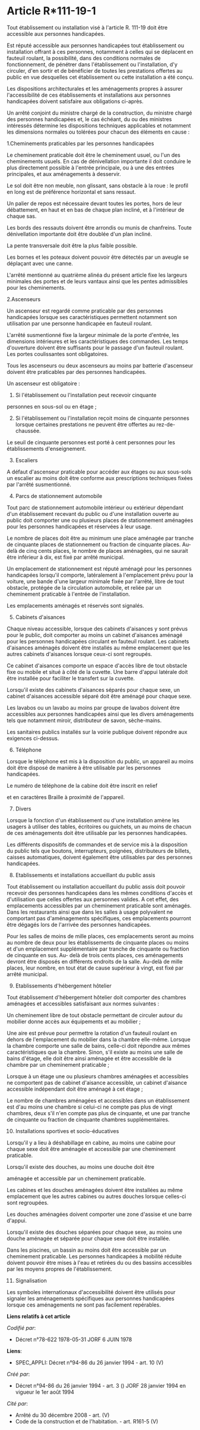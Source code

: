 # Article R*111-19-1

Tout établissement ou installation visé à l'article R. 111-19 doit être accessible aux personnes handicapées.

Est réputé accessible aux personnes handicapées tout établissement ou installation offrant à ces personnes, notamment à
celles qui se déplacent en fauteuil roulant, la possibilité, dans des conditions normales de fonctionnement, de pénétrer dans
l'établissement ou l'installation, d'y circuler, d'en sortir et de bénéficier de toutes les prestations offertes au public en
vue desquelles cet établissement ou cette installation a été conçu.

Les dispositions architecturales et les aménagements propres à assurer l'accessibilité de ces établissements et installations
aux personnes handicapées doivent satisfaire aux obligations ci-après.

Un arrêté conjoint du ministre chargé de la construction, du ministre chargé des personnes handicapées et, le cas échéant, du
ou des ministres intéressés détermine les dispositions techniques applicables et notamment les dimensions normales ou
tolérées pour chacun des éléments en cause :

1.Cheminements praticables par les personnes handicapées

Le cheminement praticable doit être le cheminement usuel, ou l'un des cheminements usuels. En cas de dénivellation importante
il doit conduire le plus directement possible à l'entrée principale, ou à une des entrées principales, et aux aménagements à
desservir.

Le sol doit être non meuble, non glissant, sans obstacle à la roue : le profil en long est de préférence horizontal et sans
ressaut.

Un palier de repos est nécessaire devant toutes les portes, hors de leur débattement, en haut et en bas de chaque plan
incliné, et à l'intérieur de chaque sas.

Les bords des ressauts doivent être arrondis ou munis de chanfreins. Toute dénivellation importante doit être doublée d'un
plan incliné.

La pente transversale doit être la plus faible possible.

Les bornes et les poteaux doivent pouvoir être détectés par un aveugle se déplaçant avec une canne.

L'arrêté mentionné au quatrième alinéa du présent article fixe les largeurs minimales des portes et de leurs vantaux ainsi
que les pentes admissibles pour les cheminements.

2.Ascenseurs

Un ascenseur est regardé comme praticable par des personnes handicapées lorsque ses caractéristiques permettent notamment son
utilisation par une personne handicapée en fauteuil roulant.

L'arrêté susmentionné fixe la largeur minimale de la porte d'entrée, les dimensions intérieures et les caractéristiques des
commandes. Les temps d'ouverture doivent être suffisants pour le passage d'un fauteuil roulant. Les portes coulissantes sont
obligatoires.

Tous les ascenseurs ou deux ascenseurs au moins par batterie d'ascenseur doivent être praticables par des personnes
handicapées.

Un ascenseur est obligatoire :

1. Si l'établissement ou l'installation peut recevoir cinquante

personnes en sous-sol ou en étage ;

2. Si l'établissement ou l'installation reçoit moins de cinquante personnes lorsque certaines prestations ne peuvent être
offertes au rez-de-chaussée.

Le seuil de cinquante personnes est porté à cent personnes pour les établissements d'enseignement.

3. Escaliers

A défaut d'ascenseur praticable pour accéder aux étages ou aux sous-sols un escalier au moins doit être conforme aux
prescriptions techniques fixées par l'arrêté susmentionné.

4. Parcs de stationnement automobile

Tout parc de stationnement automobile intérieur ou extérieur dépendant d'un établissement recevant du public ou d'une
installation ouverte au public doit comporter une ou plusieurs places de stationnement aménagées pour les personnes
handicapées et réservées à leur usage.

Le nombre de places doit être au minimum une place aménagée par tranche de cinquante places de stationnement ou fraction de
cinquante places. Au-delà de cinq cents places, le nombre de places aménagées, qui ne saurait être inférieur à dix, est fixé
par arrêté municipal.

Un emplacement de stationnement est réputé aménagé pour les personnes handicapées lorsqu'il comporte, latéralement à
l'emplacement prévu pour la voiture, une bande d'une largeur minimale fixée par l'arrêté, libre de tout obstacle, protégée de
la circulation automobile, et reliée par un cheminement praticable à l'entrée de l'installation.

Les emplacements aménagés et réservés sont signalés.

5. Cabinets d'aisances

Chaque niveau accessible, lorsque des cabinets d'aisances y sont prévus pour le public, doit comporter au moins un cabinet
d'aisances aménagé pour les personnes handicapées circulant en fauteuil roulant. Les cabinets d'aisances aménagés doivent
être installés au même emplacement que les autres cabinets d'aisances lorsque ceux-ci sont regroupés.

Ce cabinet d'aisances comporte un espace d'accès libre de tout obstacle fixe ou mobile et situé à côté de la cuvette. Une
barre d'appui latérale doit être installée pour faciliter le transfert sur la cuvette.

Lorsqu'il existe des cabinets d'aisances séparés pour chaque sexe, un cabinet d'aisances accessible séparé doit être aménagé
pour chaque sexe.

Les lavabos ou un lavabo au moins par groupe de lavabos doivent être accessibles aux personnes handicapées ainsi que les
divers aménagements tels que notamment miroir, distributeur de savon, sèche-mains.

Les sanitaires publics installés sur la voirie publique doivent répondre aux exigences ci-dessus.

6. Téléphone

Lorsque le téléphone est mis à la disposition du public, un appareil au moins doit être disposé de manière à être utilisable
par les personnes handicapées.

Le numéro de téléphone de la cabine doit être inscrit en relief

et en caractères Braille à proximité de l'appareil.

7. Divers

Lorsque la fonction d'un établissement ou d'une installation amène les usagers à utiliser des tables, écritoires ou guichets,
un au moins de chacun de ces aménagements doit être utilisable par les personnes handicapées.

Les différents dispositifs de commandes et de service mis à la disposition du public tels que boutons, interrupteurs,
poignées, distributeurs de billets, caisses automatiques, doivent également être utilisables par des personnes handicapées.

8. Etablissements et installations accueillant du public assis

Tout établissement ou installation accueillant du public assis doit pouvoir recevoir des personnes handicapées dans les mêmes
conditions d'accès et d'utilisation que celles offertes aux personnes valides. A cet effet, des emplacements accessibles par
un cheminement praticable sont aménagés. Dans les restaurants ainsi que dans les salles à usage polyvalent ne comportant pas
d'aménagements spécifiques, ces emplacements pourront être dégagés lors de l'arrivée des personnes handicapées.

Pour les salles de moins de mille places, ces emplacements seront au moins au nombre de deux pour les établissements de
cinquante places ou moins et d'un emplacement supplémentaire par tranche de cinquante ou fraction de cinquante en sus. Au-
delà de trois cents places, ces aménagements devront être disposés en différents endroits de la salle. Au-delà de mille
places, leur nombre, en tout état de cause supérieur à vingt, est fixé par arrêté municipal.

9. Etablissements d'hébergement hôtelier

Tout établissement d'hébergement hôtelier doit comporter des chambres aménagées et accessibles satisfaisant aux normes
suivantes :

Un cheminement libre de tout obstacle permettant de circuler autour du mobilier donne accès aux équipements et au mobilier ;

Une aire est prévue pour permettre la rotation d'un fauteuil roulant en dehors de l'emplacement du mobilier dans la chambre
elle-même. Lorsque la chambre comporte une salle de bains, celle-ci doit répondre aux mêmes caractéristiques que la chambre.
Sinon, s'il existe au moins une salle de bains d'étage, elle doit être ainsi aménagée et être accessible de la chambre par un
cheminement praticable ;

Lorsque à un étage une ou plusieurs chambres aménagées et accessibles ne comportent pas de cabinet d'aisance accessible, un
cabinet d'aisance accessible indépendant doit être aménagé à cet étage ;

Le nombre de chambres aménagées et accessibles dans un établissement est d'au moins une chambre si celui-ci ne compte pas
plus de vingt chambres, deux s'il n'en compte pas plus de cinquante, et une par tranche de cinquante ou fraction de cinquante
chambres supplémentaires.

10. Installations sportives et socio-éducatives

Lorsqu'il y a lieu à déshabillage en cabine, au moins une cabine pour chaque sexe doit être aménagée et accessible par une
cheminement praticable.

Lorsqu'il existe des douches, au moins une douche doit être

aménagée et accessible par un cheminement praticable.

Les cabines et les douches aménagées doivent être installées au même emplacement que les autres cabines ou autres douches
lorsque celles-ci sont regroupées.

Les douches aménagées doivent comporter une zone d'assise et une barre d'appui.

Lorsqu'il existe des douches séparées pour chaque sexe, au moins une douche aménagée et séparée pour chaque sexe doit être
installée.

Dans les piscines, un bassin au moins doit être accessible par un cheminement praticable. Les personnes handicapées à
mobilité réduite doivent pouvoir être mises à l'eau et retirées du ou des bassins accessibles par les moyens propres de
l'établissement.

11. Signalisation

Les symboles internationaux d'accessibilité doivent être utilisés pour signaler les aménagements spécifiques aux personnes
handicapées lorsque ces aménagements ne sont pas facilement repérables.

**Liens relatifs à cet article**

_Codifié par_:

  - Décret n°78-622 1978-05-31 JORF 6 JUIN 1978

**Liens**:

  - SPEC_APPLI: Décret n°94-86 du 26 janvier 1994 - art. 10 (V)

_Créé par_:

  - Décret n°94-86 du 26 janvier 1994 - art. 3 () JORF 28 janvier 1994 en vigueur le 1er août 1994

_Cité par_:

  - Arrêté du 30 décembre 2008 - art. (V)
  - Code de la construction et de l'habitation. - art. R161-5 (V)
